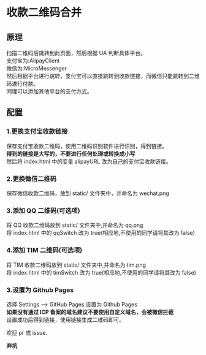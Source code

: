# 收款二维码合并  
## 原理
扫描二维码后跳转到此页面，然后根据 UA 判断具体平台。  
支付宝为:AlipayClient  
微信为:MicroMessenger  
然后根据平台进行跳转，支付宝可以直接跳转到收款链接，而微信只能跳转到二维码进行付款。  
同理可以添加其他平台的支付方式。  
## 配置
### 1.更换支付宝收款链接  
保存支付宝收款二维码，使用二维码识别软件进行识别，得到链接。  
**得到的链接是大写的，不要进行任何处理或转换成小写**  
然后将 index.html 中的变量 alipayURL 改为自己的支付宝收款链接。
### 2.更换微信二维码
保存微信收款二维码，放到 static/ 文件夹中，并命名为 wechat.png  
### 3.添加 QQ 二维码(可选项)   
将 QQ 收款二维码放到 static/ 文件夹中,并命名为 qq.png   
将 index.html 中的 qqSwitch 改为 true(相应地,不使用的同学请将其改为 false)   
### 4.添加 TIM 二维码(可选项)   
将 TIM 收款二维码放到 static/ 文件夹中,并命名为 tim.png   
将 index.html 中的 timSwitch 改为 true(相应地,不使用的同学请将其改为 false)   
### 3.设置为 Github Pages
选择 Settings --> GitHub Pages 设置为 Github Pages  
**如果没有通过 ICP 备案的域名建议不要使用自定义域名，会被微信拦截**  
设置成功后得到链接，使用链接生成二维码即可。   


欢迎 pr 或 issue.   

__弃坑__ 
